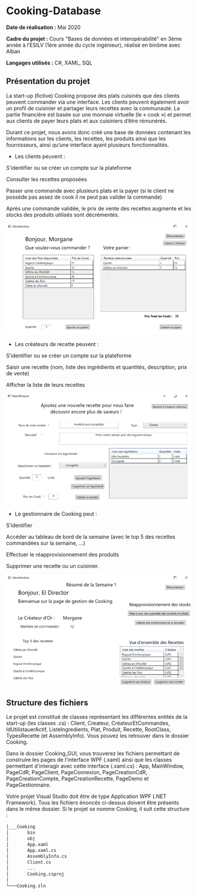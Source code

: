 # Cooking-Database

**Date de réalisation :** Mai 2020

**Cadre du projet :** Cours "Bases de données et interopérabilité" en 3ème année à l’ESILV (1ère année du cycle ingénieur), réalisé en binôme avec Alban

**Langages utilisés :** C#, XAML, SQL

## Présentation du projet

La start-up (fictive) Cooking propose des plats cuisinés que des clients peuvent commander via une interface. Les clients peuvent également avoir un profil de cuisinier et partager leurs recettes avec la communauté. La partie financière est basée sur une monnaie virtuelle (le « cook ») et permet aux clients de payer leurs plats et aux cuisiniers d’être rémunérés.

Durant ce projet, nous avons donc créé une base de données contenant les informations sur les clients, les recettes, les produits ainsi que les fournisseurs, ainsi qu’une interface ayant plusieurs fonctionnalités. 

-	Les clients peuvent :
 
S’identifier ou se créer un compte sur la plateforme

Consulter les recettes proposées

Passer une commande avec plusieurs plats et la payer (si le client ne possède pas assez de cook il ne peut pas valider la commande)

Après une commande validée, le prix de vente des recettes augmente et les stocks des produits utilisés sont décrémentés.

<p>
 <kbd><img src="./images/Page_Commandes.png" width="600"></kbd>
</p>

-	Les créateurs de recette peuvent :

S’identifier ou se créer un compte sur la plateforme

Saisir une recette (nom, liste des ingrédients et quantités, description, prix de vente)

Afficher la liste de leurs recettes

<p>
 <kbd><img src="./images/Page_Recettes.png" width="600"></kbd>
</p>

-	Le gestionnaire de Cooking peut :

S’identifier

Accéder au tableau de bord de la semaine (avec le top 5 des recettes commandées sur la semaine, …)

Effectuer le réapprovisionnement des produits

Supprimer une recette ou un cuisinier.

<p>
 <kbd><img src="./images/Page_Gestionnaire.png" width="600"></kbd>
</p>


## Structure des fichiers

Le projet est constitué de classes représentant les différentes entités de la start-up (les classes .cs) : Client, Createur, CréateurEtCommandes, IdUtilistauerActif, ListeIngredients, Plat, Produit, Recette, RootClass, TypesRecette (et AssemblyInfo). Vous pouvez les retrouver dans le dossier Cooking.

Dans le dossier Cooking_GUI, vous trouverez les fichiers permettant de construire les pages de l'interface WPF (.xaml) ainsi que les classes permettant d'interagir avec cette interface (.xaml.cs) : App, MainWindow, PageCdR, PageClient, PageConnexion, PageCreationCdR, PageCreationCompte, PageCreationRecette, PageDemo et PageGestionnaire.

Votre projet Visual Studio doit être de type Application WPF (.NET Framework).
Tous les fichiers énoncés ci-dessus doivent être présents dans le même dossier. Si le projet se nomme Cooking, il suit cette structure :

```dir
│___Cooking
│       bin
│       obj
│       App.xaml
│       App.xaml.cs
│       AssemblyInfo.cs
│       Client.cs
│       ...
│       Cooking.csproj
│
└───Cooking.sln
```
